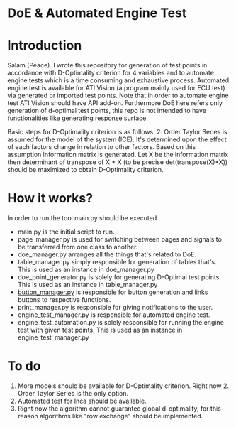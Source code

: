 # DoE & Automated Engine Test
# Introduction
Salam (Peace). I wrote this repository for generation of test points in accordance with D-Optimality criterion for 4 variables and to automate engine tests which is a time consuming and exhaustive process. Automated engine test is available for ATI Vision (a program mainly used for ECU test) via generated or imported test points. Note that in order to automate engine test ATI Vision should have API add-on. Furthermore DoE here refers only generation of d-optimal test points, this repo is not intended to have functionalities like generating response surface.

Basic steps for D-Optimality criterion is as follows. 2. Order Taylor Series is assumed for the model of the system (ICE). It's determined upon the effect of each factors change in relation to other factors. Based on this assumption information matrix is generated. Let X be the information matrix then determinant of transpose of X * X (to be precise det(transpose(X)*X)) should be maximized to obtain D-Optimality criterion.


# How it works?
In order to run the tool main.py should be executed. 
* main.py is the initial script to run. 
* page_manager.py is used for switching between pages and signals to be transferred from one class to another.
* doe_manager.py arranges all the things that's related to DoE.
* table_manager.py simply responsible for generation of tables that's. This is used as an instance in doe_manager.py
* doe_point_generator.py is solely for generating D-Optimal test points. This is used as an instance in table_manager.py
* [button_manager.py](https://github.com/aytacbey/DoE-n-Automated-Engine-Test/blob/main/button_manager.py) is responsible for button generation  and links buttons to respective functions.
* print_manager.py is responsible for giving notifications to the user.
* engine_test_manager.py is responsible for automated engine test. 
* engine_test_automation.py is solely responsible for running the engine test with given test points. This is used as an instance in engine_test_manager.py


# To do
1. More models should be available for D-Optimality criterion. Right now 2. Order Taylor Series is the only option.
2. Automated test for Inca should be available.
3. Right now the algorithm cannot guarantee global d-optimality, for this reason algorithms like "row exchange" should be implemented.




